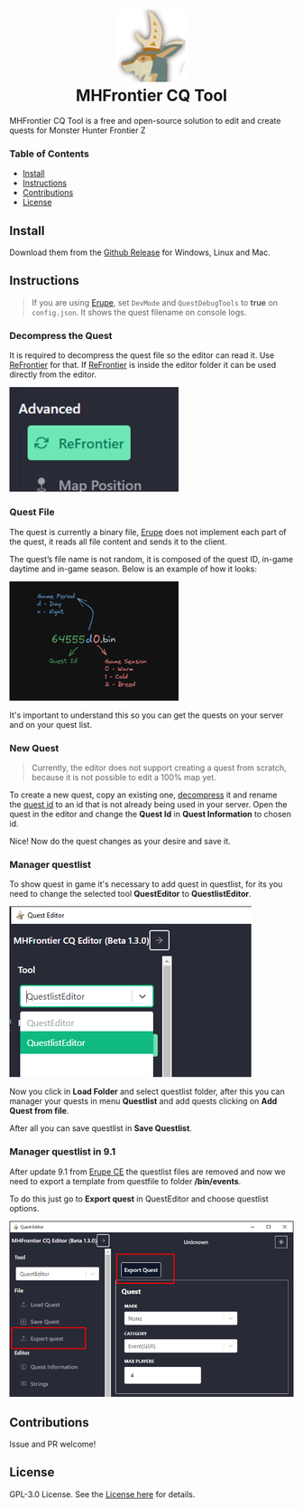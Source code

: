 <h1 align="center">
  <img src="./screenshots/logo.png" alt="Clash" width="128" />
  <br>
  MHFrontier CQ Tool
  <br>
</h1>

MHFrontier CQ Tool is a free and open-source solution to edit and create quests for Monster Hunter Frontier Z

### Table of Contents

- [Install](#install)
- [Instructions](#instructions)
- [Contributions](#contributions)
- [License](#license)

## Install

Download them from the [Github Release](https://github.com/Invasor-de-Fronteiras/mhfrontier-cq-tool/releases) for Windows, Linux and Mac.

## Instructions

> If you are using [Erupe](https://github.com/ZeruLight/Erupe), set `DevMode` and `QuestDebugTools` to **true** on `config.json`. It shows the quest filename on console logs.

### Decompress the Quest

It is required to decompress the quest file so the editor can read it. Use [ReFrontier](https://github.com/mhvuze/ReFrontier) for that. If [ReFrontier](https://github.com/mhvuze/ReFrontier) is inside the editor folder it can be used directly from the editor.

<img src="./screenshots/refrontier.png" alt="Quest" width="300" />

### Quest File

The quest is currently a binary file, [Erupe](https://github.com/ZeruLight/Erupe) does not implement each part of the quest, it reads all file content and sends it to the client.

The quest’s file name is not random, it is composed of the quest ID, in-game daytime and in-game season. Below is an example of how it looks:

<img src="./screenshots/quest-id.png" alt="Quest" width="300" />

It's important to understand this so you can get the quests on your server and on your quest list.

### New Quest

> Currently, the editor does not support creating a quest from scratch, because it is not possible to edit a 100% map yet.

To create a new quest, copy an existing one, [decompress](#decompress-the-quest) it and rename the [quest id](#quest-file) to an id that is not already being used in your server. Open the quest in the editor and change the **Quest Id** in **Quest Information** to chosen id.

Nice! Now do the quest changes as your desire and save it.

### Manager questlist

To show quest in game it's necessary to add quest in questlist, for its you need to change the selected tool **QuestEditor** to **QuestlistEditor**.

![SelectTool](./screenshots/select_tool.png)

Now you click in **Load Folder** and select questlist folder, after this you can manager your quests in menu **Questlist** and add quests clicking on **Add Quest from file**.

After all you can save questlist in **Save Questlist**.

### Manager questlist in 9.1

After update 9.1 from [Erupe CE](https://github.com/ZeruLight/Erupe) the questlist files are removed and now we need to export a template from questfile to folder **/bin/events**.

To do this just go to **Export quest** in QuestEditor and choose questlist options.

![ExportQuest](./screenshots/export_quest.png)

## Contributions

Issue and PR welcome!

## License

GPL-3.0 License. See the [License here](/LICENSE) for details.
